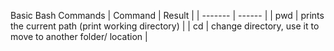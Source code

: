Basic Bash Commands
| Command | Result |
| ------- | ------ |
| pwd | prints the current path (print working directory) |
| cd | change directory, use it to move to another folder/ location |
